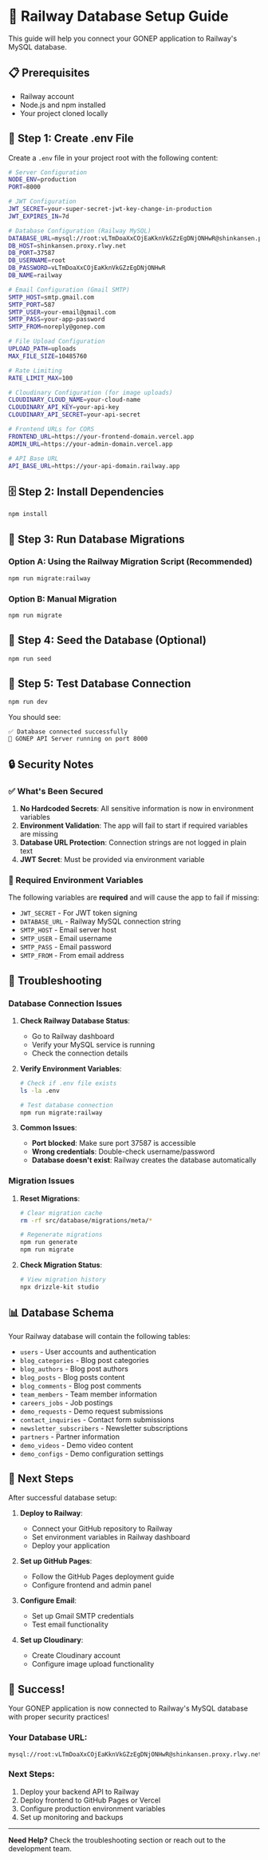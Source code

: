 # 🚀 Railway Database Setup Guide

This guide will help you connect your GONEP application to Railway's MySQL database.

## 📋 Prerequisites

- Railway account
- Node.js and npm installed
- Your project cloned locally

## 🔧 Step 1: Create .env File

Create a `.env` file in your project root with the following content:

```bash
# Server Configuration
NODE_ENV=production
PORT=8000

# JWT Configuration
JWT_SECRET=your-super-secret-jwt-key-change-in-production
JWT_EXPIRES_IN=7d

# Database Configuration (Railway MySQL)
DATABASE_URL=mysql://root:vLTmDoaXxCOjEaKknVkGZzEgDNjONHwR@shinkansen.proxy.rlwy.net:37587/railway
DB_HOST=shinkansen.proxy.rlwy.net
DB_PORT=37587
DB_USERNAME=root
DB_PASSWORD=vLTmDoaXxCOjEaKknVkGZzEgDNjONHwR
DB_NAME=railway

# Email Configuration (Gmail SMTP)
SMTP_HOST=smtp.gmail.com
SMTP_PORT=587
SMTP_USER=your-email@gmail.com
SMTP_PASS=your-app-password
SMTP_FROM=noreply@gonep.com

# File Upload Configuration
UPLOAD_PATH=uploads
MAX_FILE_SIZE=10485760

# Rate Limiting
RATE_LIMIT_MAX=100

# Cloudinary Configuration (for image uploads)
CLOUDINARY_CLOUD_NAME=your-cloud-name
CLOUDINARY_API_KEY=your-api-key
CLOUDINARY_API_SECRET=your-api-secret

# Frontend URLs for CORS
FRONTEND_URL=https://your-frontend-domain.vercel.app
ADMIN_URL=https://your-admin-domain.vercel.app

# API Base URL
API_BASE_URL=https://your-api-domain.railway.app
```

## 🗄️ Step 2: Install Dependencies

```bash
npm install
```

## 🔄 Step 3: Run Database Migrations

### Option A: Using the Railway Migration Script (Recommended)
```bash
npm run migrate:railway
```

### Option B: Manual Migration
```bash
npm run migrate
```

## 🌱 Step 4: Seed the Database (Optional)

```bash
npm run seed
```

## 🧪 Step 5: Test Database Connection

```bash
npm run dev
```

You should see:
```
✅ Database connected successfully
🚀 GONEP API Server running on port 8000
```

## 🔒 Security Notes

### ✅ What's Been Secured

1. **No Hardcoded Secrets**: All sensitive information is now in environment variables
2. **Environment Validation**: The app will fail to start if required variables are missing
3. **Database URL Protection**: Connection strings are not logged in plain text
4. **JWT Secret**: Must be provided via environment variable

### 🔐 Required Environment Variables

The following variables are **required** and will cause the app to fail if missing:

- `JWT_SECRET` - For JWT token signing
- `DATABASE_URL` - Railway MySQL connection string
- `SMTP_HOST` - Email server host
- `SMTP_USER` - Email username
- `SMTP_PASS` - Email password
- `SMTP_FROM` - From email address

## 🚨 Troubleshooting

### Database Connection Issues

1. **Check Railway Database Status**:
   - Go to Railway dashboard
   - Verify your MySQL service is running
   - Check the connection details

2. **Verify Environment Variables**:
   ```bash
   # Check if .env file exists
   ls -la .env
   
   # Test database connection
   npm run migrate:railway
   ```

3. **Common Issues**:
   - **Port blocked**: Make sure port 37587 is accessible
   - **Wrong credentials**: Double-check username/password
   - **Database doesn't exist**: Railway creates the database automatically

### Migration Issues

1. **Reset Migrations**:
   ```bash
   # Clear migration cache
   rm -rf src/database/migrations/meta/*
   
   # Regenerate migrations
   npm run generate
   npm run migrate
   ```

2. **Check Migration Status**:
   ```bash
   # View migration history
   npx drizzle-kit studio
   ```

## 📊 Database Schema

Your Railway database will contain the following tables:

- `users` - User accounts and authentication
- `blog_categories` - Blog post categories
- `blog_authors` - Blog post authors
- `blog_posts` - Blog posts content
- `blog_comments` - Blog post comments
- `team_members` - Team member information
- `careers_jobs` - Job postings
- `demo_requests` - Demo request submissions
- `contact_inquiries` - Contact form submissions
- `newsletter_subscribers` - Newsletter subscriptions
- `partners` - Partner information
- `demo_videos` - Demo video content
- `demo_configs` - Demo configuration settings

## 🚀 Next Steps

After successful database setup:

1. **Deploy to Railway**:
   - Connect your GitHub repository to Railway
   - Set environment variables in Railway dashboard
   - Deploy your application

2. **Set up GitHub Pages**:
   - Follow the GitHub Pages deployment guide
   - Configure frontend and admin panel

3. **Configure Email**:
   - Set up Gmail SMTP credentials
   - Test email functionality

4. **Set up Cloudinary**:
   - Create Cloudinary account
   - Configure image upload functionality

## 🎉 Success!

Your GONEP application is now connected to Railway's MySQL database with proper security practices!

### Your Database URL:
```
mysql://root:vLTmDoaXxCOjEaKknVkGZzEgDNjONHwR@shinkansen.proxy.rlwy.net:37587/railway
```

### Next Steps:
1. Deploy your backend API to Railway
2. Deploy frontend to GitHub Pages or Vercel
3. Configure production environment variables
4. Set up monitoring and backups

---

**Need Help?** Check the troubleshooting section or reach out to the development team.
